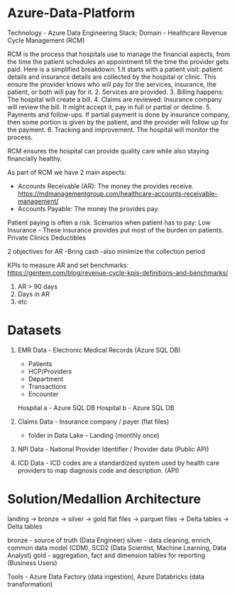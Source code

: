 # Azure-Data-Platform
Technology - Azure Data Engineering Stack; Domain - Healthcare Revenue Cycle Management (RCM)

RCM is the process that hospitals use to manage the financial aspects, from the time the patient schedules an appointment till the time the provider gets paid. Here is a simplified breakdown:
1.It starts with a patient visit: patient details and insurance details are collected by the hospital or clinic. This ensure the provider knows who will pay for the services, insurance, the patient, or both will pay for it.
2. Services are provided.
3. Billing happens: The hospital will create a bill.
4. Claims are reviewed: Insurance company will review the bill. It might accept it, pay in full or partial or decline.
5. Payments and follow-ups. If partial payment is done by insurance company, then some portion is given by the patient, and the provider will follow up for the payment.
6. Tracking and improvement. The hospital will monitor the process.

RCM ensures the hospital can provide quality care while also staying financially healthy. 

As part of RCM we have 2 main aspects: 
- Accounts Receivable (AR): The money the provides receive.  https://mdmanagementgroup.com/healthcare-accounts-receivable-management/
- Accounts Payable: The money the provides pay.

Patient paying is often a risk. Scenarios when patient has to pay:
Low Insurance - These insurance provides put most of the burden on patients.
Private Clinics
Deductibles

2 objectives for AR
-Bring cash
-also minimize the collection period

KPIs to measure AR and set benchmarks: https://gentem.com/blog/revenue-cycle-kpis-definitions-and-benchmarks/
1. AR > 90 days
2. Days in AR
3. etc

Datasets
==========
1. EMR Data - Electronic Medical Records (Azure SQL DB)
    - Patients
    - HCP/Providers
    - Department
    - Transactions
    - Encounter 

    Hospital a - Azure SQL DB
    Hospital b - Azure SQL DB
    
2. Claims Data - Insurance company / payer (flat files) 
    - folder in Data Lake - Landing (monthly once)
    
3. NPI Data - National Provider Identifier / Provider data (Public API)

4. ICD Data - ICD codes are a standardized system used by health care providers to map diagnosis code and description. (API)

Solution/Medallion Architecture
=====================================
landing    -> bronze        -> silver       -> gold
flat files -> parquet files -> Delta tables -> Delta tables

bronze - source of truth (Data Engineer)
silver - data cleaning, enrich, common data model (CDM), SCD2 (Data Scientist, Machine Learning, Data Analyst)
gold - aggregation, fact and dimension tables for reporting (Business Users)

Tools - Azure Data Factory (data ingestion), Azure Databricks (data transformation)
